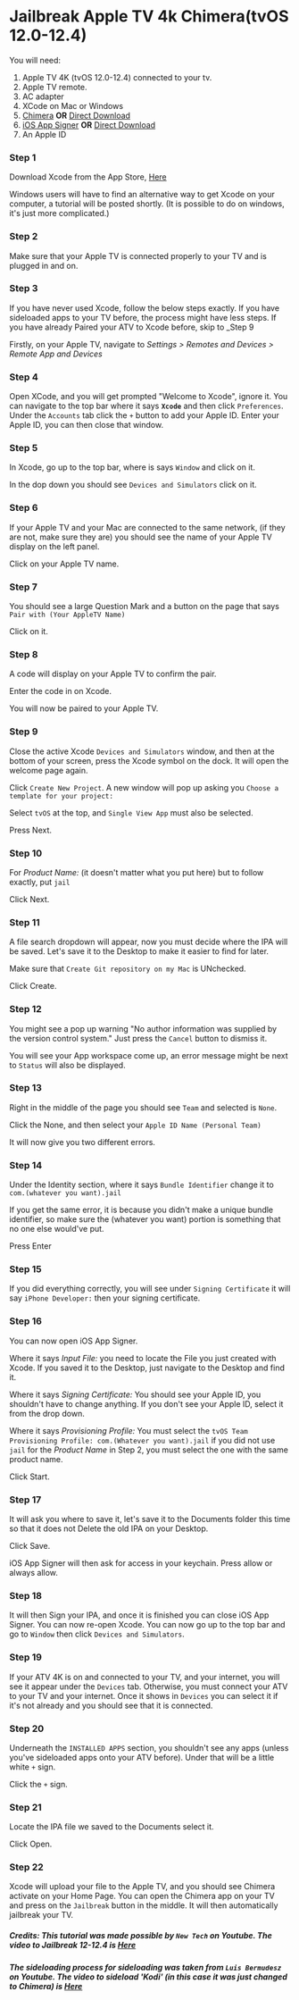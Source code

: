 # Jailbreak Apple TV 4k Chimera(tvOS 12.0-12.4)


You will need:

1. Apple TV 4K (tvOS 12.0-12.4) connected to your tv.
2. Apple TV remote.
3. AC adapter
4. XCode on Mac or Windows
5. [Chimera](chimera.sh) **OR** [Direct Download](https://chimera.sh/downloads/tv/1.3.9.ipa)
6. [iOS App Signer](https://dantheman827.github.io/ios-app-signer/) **OR** [Direct Download](https://github.com/DanTheMan827/ios-app-signer/releases/download/1.13.1/iOS.App.Signer.app.zip)
7. An Apple ID

### Step 1

Download Xcode from the App Store, [Here](https://apps.apple.com/us/app/xcode/id497799835?mt=12)

Windows users will have to find an alternative way to get Xcode on your computer, a tutorial will be posted shortly. (It is possible to do on windows, it's just more complicated.)


### Step 2

Make sure that your Apple TV is connected properly to your TV and is plugged in and on.


### Step 3

If you have never used Xcode, follow the below steps exactly. If you have sideloaded apps to your TV before, the process might have less steps. If you have already Paired your ATV to Xcode before, skip to _Step 9

Firstly, on your Apple TV, navigate to _Settings > Remotes and Devices > Remote App and Devices_


### Step 4

Open XCode, and you will get prompted "Welcome to Xcode", ignore it. You can navigate to the top bar where it says **`Xcode`** and then click `Preferences`. Under the `Accounts` tab click the `+` button to add your Apple ID. Enter your Apple ID, you can then close that window.


### Step 5

In Xcode, go up to the top bar, where is says `Window` and click on it. 

In the dop down you should see `Devices and Simulators` click on it.


### Step 6

If your Apple TV and your Mac are connected to the same network, (if they are not, make sure they are) you should see the name of your Apple TV display on the left panel. 

Click on your Apple TV name.


### Step 7

You should see a large Question Mark and a button on the page that says `Pair with (Your AppleTV Name)`

Click on it.


### Step 8

A code will display on your Apple TV to confirm the pair. 

Enter the code in on Xcode.

You will now be paired to your Apple TV.


### Step 9

Close the active Xcode `Devices and Simulators` window, and then at the bottom of your screen, press the Xcode symbol on the dock. It will open the welcome page again. 

Click `Create New Project`. A new window will pop up asking you `Choose a template for your project:`

Select `tvOS` at the top, and `Single View App` must also be selected. 

Press Next.


### Step 10

For _Product Name:_ (it doesn't matter what you put here) but to follow exactly, put `jail`

Click Next.


### Step 11

A file search dropdown will appear, now you must decide where the IPA will be saved. Let's save it to the Desktop to make it easier to find for later.

Make sure that `Create Git repository on my Mac` is UNchecked.

Click Create.


### Step 12

You might see a pop up warning "No author information was supplied by the version control system." Just press the `Cancel` button to dismiss it.

You will see your App workspace come up, an error message might be next to `Status` will also be displayed. 


### Step 13

Right in the middle of the page you should see `Team` and selected is `None`.

Click the None, and then select your `Apple ID Name (Personal Team)`

It will now give you two different errors.


### Step 14

Under the Identity section, where it says `Bundle Identifier` change it to `com.(whatever you want).jail`

If you get the same error, it is because you didn't make a unique bundle identifier, so make sure the (whatever you want) portion is something that no one else would've put.

Press Enter


### Step 15

If you did everything correctly, you will see under `Signing Certificate` it will say `iPhone Developer:` then your signing certificate. 


### Step 16

You can now open iOS App Signer.

Where it says _Input File:_ you need to locate the File you just created with Xcode. If you saved it to the Desktop, just navigate to the Desktop and find it.

Where it says _Signing Certificate:_ You should see your Apple ID, you shouldn't have to change anything. If you don't see your Apple ID, select it from the drop down.

Where it says _Provisioning Profile:_ You must select the `tvOS Team Provisioning Profile: com.(Whatever you want).jail` if you did not use `jail` for the _Product Name_ in Step 2, you must select the one with the same product name.

Click Start.


### Step 17

It will ask you where to save it, let's save it to the Documents folder this time so that it does not Delete the old IPA on your Desktop.

Click Save.

iOS App Signer will then ask for access in your keychain. Press allow or always allow.

### Step 18

It will then Sign your IPA, and once it is finished you can close iOS App Signer. You can now re-open Xcode. You can now go up to the top bar and go to `Window` then click `Devices and Simulators`. 


### Step 19

If your ATV 4K is on and connected to your TV, and your internet, you will see it appear under the `Devices` tab. Otherwise, you must connect your ATV to your TV and your internet.
Once it shows in `Devices` you can select it if it's not already and you should see that it is connected.


### Step 20

Underneath the `INSTALLED APPS` section, you shouldn't see any apps (unless you've sideloaded apps onto your ATV before). Under that will be a little white `+` sign. 

Click the `+` sign.


### Step 21

Locate the IPA file we saved to the Documents select it.

Click Open.


### Step 22

Xcode will upload your file to the Apple TV, and you should see Chimera activate on your Home Page. You can open the Chimera app on your TV and press on the `Jailbreak` button in the middle.
It will then automatically jailbreak your TV.

##### Credits: This tutorial was made possible by `New Tech` on Youtube. The video to Jailbreak 12-12.4 is [Here](https://www.youtube.com/watch?v=nXhuG9BKGHc)
##### The sideloading process for sideloading was taken from `Luis Bermudesz` on Youtube. The video to sideload 'Kodi' (in this case it was just changed to Chimera) is [Here](https://www.youtube.com/watch?v=ZqZZ_c2kF4U)
